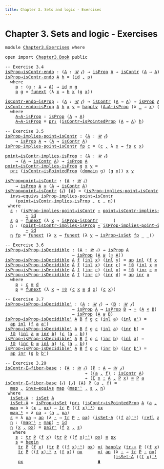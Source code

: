 ```yaml
---
title: Chapter 3. Sets and logic - Exercises
---
```


# Chapter 3. Sets and logic - Exercises

<pre class="Agda"><a id="104" class="Keyword">module</a> <a id="111" href="Chapter3.Exercises.html" class="Module">Chapter3.Exercises</a> <a id="130" class="Keyword">where</a>

<a id="137" class="Keyword">open</a> <a id="142" class="Keyword">import</a> <a id="149" href="Chapter3.Book.html" class="Module">Chapter3.Book</a> <a id="163" class="Keyword">public</a>

<a id="171" class="Comment">-- Exercise 3.4</a>
<a id="isProp⇒isContr-endo"></a><a id="187" href="Chapter3.Exercises.html#187" class="Function">isProp⇒isContr-endo</a> <a id="207" class="Symbol">:</a> <a id="209" class="Symbol">(</a><a id="210" href="Chapter3.Exercises.html#210" class="Bound">A</a> <a id="212" class="Symbol">:</a> <a id="214" href="Chapter1.Book.html#343" class="Function">𝒰</a> <a id="216" href="Chapter1.Book.html#328" class="Generalizable">𝒾</a><a id="217" class="Symbol">)</a> <a id="219" class="Symbol">→</a> <a id="221" href="Chapter3.Book.html#3787" class="Function">isProp</a> <a id="228" href="Chapter3.Exercises.html#210" class="Bound">A</a> <a id="230" class="Symbol">→</a> <a id="232" href="Chapter3.Book.html#6869" class="Function">isContr</a> <a id="240" class="Symbol">(</a><a id="241" href="Chapter3.Exercises.html#210" class="Bound">A</a> <a id="243" class="Symbol">→</a> <a id="245" href="Chapter3.Exercises.html#210" class="Bound">A</a><a id="246" class="Symbol">)</a>
<a id="248" href="Chapter3.Exercises.html#187" class="Function">isProp⇒isContr-endo</a> <a id="268" href="Chapter3.Exercises.html#268" class="Bound">A</a> <a id="270" href="Chapter3.Exercises.html#270" class="Bound">h</a> <a id="272" class="Symbol">=</a> <a id="274" class="Symbol">(</a><a id="275" href="Chapter1.Book.html#939" class="Function">id</a> <a id="278" href="Chapter1.Book.html#1517" class="InductiveConstructor Operator">,</a> <a id="280" href="Chapter3.Exercises.html#295" class="Function">p</a><a id="281" class="Symbol">)</a>
  <a id="285" class="Keyword">where</a>
    <a id="295" href="Chapter3.Exercises.html#295" class="Function">p</a> <a id="297" class="Symbol">:</a> <a id="299" class="Symbol">(</a><a id="300" href="Chapter3.Exercises.html#300" class="Bound">g</a> <a id="302" class="Symbol">:</a> <a id="304" href="Chapter3.Exercises.html#268" class="Bound">A</a> <a id="306" class="Symbol">→</a> <a id="308" href="Chapter3.Exercises.html#268" class="Bound">A</a><a id="309" class="Symbol">)</a> <a id="311" class="Symbol">→</a> <a id="313" href="Chapter1.Book.html#939" class="Function">id</a> <a id="316" href="Chapter1.Book.html#3989" class="Function Operator">≡</a> <a id="318" href="Chapter3.Exercises.html#300" class="Bound">g</a>
    <a id="324" href="Chapter3.Exercises.html#295" class="Function">p</a> <a id="326" href="Chapter3.Exercises.html#326" class="Bound">g</a> <a id="328" class="Symbol">=</a> <a id="330" href="Chapter2.Book.html#13384" class="Function">funext</a> <a id="337" class="Symbol">(λ</a> <a id="340" href="Chapter3.Exercises.html#340" class="Bound">x</a> <a id="342" class="Symbol">→</a> <a id="344" href="Chapter3.Exercises.html#270" class="Bound">h</a> <a id="346" href="Chapter3.Exercises.html#340" class="Bound">x</a> <a id="348" class="Symbol">(</a><a id="349" href="Chapter3.Exercises.html#326" class="Bound">g</a> <a id="351" href="Chapter3.Exercises.html#340" class="Bound">x</a><a id="352" class="Symbol">))</a>

<a id="isContr-endo⇒isProp"></a><a id="356" href="Chapter3.Exercises.html#356" class="Function">isContr-endo⇒isProp</a> <a id="376" class="Symbol">:</a> <a id="378" class="Symbol">(</a><a id="379" href="Chapter3.Exercises.html#379" class="Bound">A</a> <a id="381" class="Symbol">:</a> <a id="383" href="Chapter1.Book.html#343" class="Function">𝒰</a> <a id="385" href="Chapter1.Book.html#328" class="Generalizable">𝒾</a><a id="386" class="Symbol">)</a> <a id="388" class="Symbol">→</a> <a id="390" href="Chapter3.Book.html#6869" class="Function">isContr</a> <a id="398" class="Symbol">(</a><a id="399" href="Chapter3.Exercises.html#379" class="Bound">A</a> <a id="401" class="Symbol">→</a> <a id="403" href="Chapter3.Exercises.html#379" class="Bound">A</a><a id="404" class="Symbol">)</a> <a id="406" class="Symbol">→</a> <a id="408" href="Chapter3.Book.html#3787" class="Function">isProp</a> <a id="415" href="Chapter3.Exercises.html#379" class="Bound">A</a>
<a id="417" href="Chapter3.Exercises.html#356" class="Function">isContr-endo⇒isProp</a> <a id="437" href="Chapter3.Exercises.html#437" class="Bound">A</a> <a id="439" href="Chapter3.Exercises.html#439" class="Bound">h</a> <a id="441" href="Chapter3.Exercises.html#441" class="Bound">x</a> <a id="443" href="Chapter3.Exercises.html#443" class="Bound">y</a> <a id="445" class="Symbol">=</a> <a id="447" href="Chapter2.Book.html#13019" class="Function">happly</a> <a id="454" class="Symbol">(</a><a id="455" href="Chapter3.Exercises.html#501" class="Function">A→A-isProp</a> <a id="466" class="Symbol">(λ</a> <a id="469" href="Chapter3.Exercises.html#469" class="Bound">_</a> <a id="471" class="Symbol">→</a> <a id="473" href="Chapter3.Exercises.html#441" class="Bound">x</a><a id="474" class="Symbol">)</a> <a id="476" class="Symbol">(λ</a> <a id="479" href="Chapter3.Exercises.html#479" class="Bound">_</a> <a id="481" class="Symbol">→</a> <a id="483" href="Chapter3.Exercises.html#443" class="Bound">y</a><a id="484" class="Symbol">))</a> <a id="487" href="Chapter3.Exercises.html#441" class="Bound">x</a>
  <a id="491" class="Keyword">where</a>
    <a id="501" href="Chapter3.Exercises.html#501" class="Function">A→A-isProp</a> <a id="512" class="Symbol">:</a> <a id="514" href="Chapter3.Book.html#3787" class="Function">isProp</a> <a id="521" class="Symbol">(</a><a id="522" href="Chapter3.Exercises.html#437" class="Bound">A</a> <a id="524" class="Symbol">→</a> <a id="526" href="Chapter3.Exercises.html#437" class="Bound">A</a><a id="527" class="Symbol">)</a>
    <a id="533" href="Chapter3.Exercises.html#501" class="Function">A→A-isProp</a> <a id="544" class="Symbol">=</a> <a id="546" href="Chapter1.Book.html#1950" class="Function">pr₂</a> <a id="550" class="Symbol">(</a><a id="551" href="Chapter3.Book.html#6946" class="Function">isContr⇒isPointedProp</a> <a id="573" class="Symbol">(</a><a id="574" href="Chapter3.Exercises.html#437" class="Bound">A</a> <a id="576" class="Symbol">→</a> <a id="578" href="Chapter3.Exercises.html#437" class="Bound">A</a><a id="579" class="Symbol">)</a> <a id="581" href="Chapter3.Exercises.html#439" class="Bound">h</a><a id="582" class="Symbol">)</a>

<a id="585" class="Comment">-- Exercise 3.5</a>
<a id="isProp-implies-point→isContr"></a><a id="601" href="Chapter3.Exercises.html#601" class="Function">isProp-implies-point→isContr</a> <a id="630" class="Symbol">:</a> <a id="632" class="Symbol">{</a><a id="633" href="Chapter3.Exercises.html#633" class="Bound">A</a> <a id="635" class="Symbol">:</a> <a id="637" href="Chapter1.Book.html#343" class="Function">𝒰</a> <a id="639" href="Chapter1.Book.html#328" class="Generalizable">𝒾</a><a id="640" class="Symbol">}</a>
    <a id="646" class="Symbol">→</a> <a id="648" href="Chapter3.Book.html#3787" class="Function">isProp</a> <a id="655" href="Chapter3.Exercises.html#633" class="Bound">A</a> <a id="657" class="Symbol">→</a> <a id="659" class="Symbol">(</a><a id="660" href="Chapter3.Exercises.html#633" class="Bound">A</a> <a id="662" class="Symbol">→</a> <a id="664" href="Chapter3.Book.html#6869" class="Function">isContr</a> <a id="672" href="Chapter3.Exercises.html#633" class="Bound">A</a><a id="673" class="Symbol">)</a>
<a id="675" href="Chapter3.Exercises.html#601" class="Function">isProp-implies-point→isContr</a> <a id="704" href="Chapter3.Exercises.html#704" class="Bound">fp</a> <a id="707" href="Chapter3.Exercises.html#707" class="Bound">c</a> <a id="709" class="Symbol">=</a> <a id="711" class="Symbol">(</a><a id="712" href="Chapter3.Exercises.html#707" class="Bound">c</a> <a id="714" href="Chapter1.Book.html#1517" class="InductiveConstructor Operator">,</a> <a id="716" class="Symbol">λ</a> <a id="718" href="Chapter3.Exercises.html#718" class="Bound">x</a> <a id="720" class="Symbol">→</a> <a id="722" href="Chapter3.Exercises.html#704" class="Bound">fp</a> <a id="725" href="Chapter3.Exercises.html#707" class="Bound">c</a> <a id="727" href="Chapter3.Exercises.html#718" class="Bound">x</a><a id="728" class="Symbol">)</a>

<a id="point→isContr-implies-isProp"></a><a id="731" href="Chapter3.Exercises.html#731" class="Function">point→isContr-implies-isProp</a> <a id="760" class="Symbol">:</a> <a id="762" class="Symbol">{</a><a id="763" href="Chapter3.Exercises.html#763" class="Bound">A</a> <a id="765" class="Symbol">:</a> <a id="767" href="Chapter1.Book.html#343" class="Function">𝒰</a> <a id="769" href="Chapter1.Book.html#328" class="Generalizable">𝒾</a><a id="770" class="Symbol">}</a>
    <a id="776" class="Symbol">→</a> <a id="778" class="Symbol">(</a><a id="779" href="Chapter3.Exercises.html#763" class="Bound">A</a> <a id="781" class="Symbol">→</a> <a id="783" href="Chapter3.Book.html#6869" class="Function">isContr</a> <a id="791" href="Chapter3.Exercises.html#763" class="Bound">A</a><a id="792" class="Symbol">)</a> <a id="794" class="Symbol">→</a> <a id="796" href="Chapter3.Book.html#3787" class="Function">isProp</a> <a id="803" href="Chapter3.Exercises.html#763" class="Bound">A</a>
<a id="805" href="Chapter3.Exercises.html#731" class="Function">point→isContr-implies-isProp</a> <a id="834" href="Chapter3.Exercises.html#834" class="Bound">g</a> <a id="836" href="Chapter3.Exercises.html#836" class="Bound">x</a> <a id="838" href="Chapter3.Exercises.html#838" class="Bound">y</a> <a id="840" class="Symbol">=</a>
  <a id="844" href="Chapter1.Book.html#1950" class="Function">pr₂</a> <a id="848" class="Symbol">(</a><a id="849" href="Chapter3.Book.html#6946" class="Function">isContr⇒isPointedProp</a> <a id="871" class="Symbol">(</a><a id="872" href="Chapter1.Book.html#1114" class="Function">domain</a> <a id="879" href="Chapter3.Exercises.html#834" class="Bound">g</a><a id="880" class="Symbol">)</a> <a id="882" class="Symbol">(</a><a id="883" href="Chapter3.Exercises.html#834" class="Bound">g</a> <a id="885" href="Chapter3.Exercises.html#836" class="Bound">x</a><a id="886" class="Symbol">))</a> <a id="889" href="Chapter3.Exercises.html#836" class="Bound">x</a> <a id="891" href="Chapter3.Exercises.html#838" class="Bound">y</a>

<a id="isProp≃point→isContr"></a><a id="894" href="Chapter3.Exercises.html#894" class="Function">isProp≃point→isContr</a> <a id="915" class="Symbol">:</a> <a id="917" class="Symbol">{</a><a id="918" href="Chapter3.Exercises.html#918" class="Bound">A</a> <a id="920" class="Symbol">:</a> <a id="922" href="Chapter1.Book.html#343" class="Function">𝒰</a> <a id="924" href="Chapter1.Book.html#328" class="Generalizable">𝒾</a><a id="925" class="Symbol">}</a>
    <a id="931" class="Symbol">→</a> <a id="933" href="Chapter3.Book.html#3787" class="Function">isProp</a> <a id="940" href="Chapter3.Exercises.html#918" class="Bound">A</a> <a id="942" href="Chapter2.Book.html#7914" class="Function Operator">≃</a> <a id="944" class="Symbol">(</a><a id="945" href="Chapter3.Exercises.html#918" class="Bound">A</a> <a id="947" class="Symbol">→</a> <a id="949" href="Chapter3.Book.html#6869" class="Function">isContr</a> <a id="957" href="Chapter3.Exercises.html#918" class="Bound">A</a><a id="958" class="Symbol">)</a>
<a id="960" href="Chapter3.Exercises.html#894" class="Function">isProp≃point→isContr</a> <a id="981" class="Symbol">{</a><a id="982" href="Chapter3.Exercises.html#982" class="Bound">𝒾</a><a id="983" class="Symbol">}</a> <a id="985" class="Symbol">{</a><a id="986" href="Chapter3.Exercises.html#986" class="Bound">A</a><a id="987" class="Symbol">}</a> <a id="989" class="Symbol">=</a> <a id="991" class="Symbol">(</a><a id="992" href="Chapter3.Exercises.html#601" class="Function">isProp-implies-point→isContr</a> <a id="1021" href="Chapter1.Book.html#1517" class="InductiveConstructor Operator">,</a>
  <a id="1025" href="Chapter2.Book.html#7426" class="Function">invs⇒equivs</a> <a id="1037" href="Chapter3.Exercises.html#601" class="Function">isProp-implies-point→isContr</a>
    <a id="1070" class="Symbol">(</a><a id="1071" href="Chapter3.Exercises.html#731" class="Function">point→isContr-implies-isProp</a> <a id="1100" href="Chapter1.Book.html#1517" class="InductiveConstructor Operator">,</a> <a id="1102" href="Chapter3.Exercises.html#1119" class="Function">ε</a> <a id="1104" href="Chapter1.Book.html#1517" class="InductiveConstructor Operator">,</a> <a id="1106" href="Chapter3.Exercises.html#1244" class="Function">η</a><a id="1107" class="Symbol">))</a>
 <a id="1111" class="Keyword">where</a>
  <a id="1119" href="Chapter3.Exercises.html#1119" class="Function">ε</a> <a id="1121" class="Symbol">:</a> <a id="1123" class="Symbol">(</a><a id="1124" href="Chapter3.Exercises.html#601" class="Function">isProp-implies-point→isContr</a> <a id="1153" href="Chapter1.Exercises.html#181" class="Function Operator">∘</a> <a id="1155" href="Chapter3.Exercises.html#731" class="Function">point→isContr-implies-isProp</a><a id="1183" class="Symbol">)</a>
        <a id="1193" href="Chapter2.Book.html#5508" class="Function Operator">∼</a> <a id="1195" href="Chapter1.Book.html#939" class="Function">id</a>
  <a id="1200" href="Chapter3.Exercises.html#1119" class="Function">ε</a> <a id="1202" href="Chapter3.Exercises.html#1202" class="Bound">g</a> <a id="1204" class="Symbol">=</a> <a id="1206" href="Chapter2.Book.html#13384" class="Function">funext</a> <a id="1213" class="Symbol">(λ</a> <a id="1216" href="Chapter3.Exercises.html#1216" class="Bound">x</a> <a id="1218" class="Symbol">→</a> <a id="1220" href="Chapter3.Book.html#7762" class="Function">isProp-isContr</a> <a id="1235" class="Symbol">_</a> <a id="1237" class="Symbol">_</a> <a id="1239" class="Symbol">_)</a>
  <a id="1244" href="Chapter3.Exercises.html#1244" class="Function">η</a> <a id="1246" class="Symbol">:</a> <a id="1248" class="Symbol">(</a><a id="1249" href="Chapter3.Exercises.html#731" class="Function">point→isContr-implies-isProp</a> <a id="1278" href="Chapter1.Exercises.html#181" class="Function Operator">∘</a> <a id="1280" href="Chapter3.Exercises.html#601" class="Function">isProp-implies-point→isContr</a><a id="1308" class="Symbol">)</a>
        <a id="1318" href="Chapter2.Book.html#5508" class="Function Operator">∼</a> <a id="1320" href="Chapter1.Book.html#939" class="Function">id</a>
  <a id="1325" href="Chapter3.Exercises.html#1244" class="Function">η</a> <a id="1327" href="Chapter3.Exercises.html#1327" class="Bound">fp</a> <a id="1330" class="Symbol">=</a> <a id="1332" href="Chapter2.Book.html#13384" class="Function">funext</a> <a id="1339" class="Symbol">(λ</a> <a id="1342" href="Chapter3.Exercises.html#1342" class="Bound">x</a> <a id="1344" class="Symbol">→</a> <a id="1346" href="Chapter2.Book.html#13384" class="Function">funext</a> <a id="1353" class="Symbol">(λ</a> <a id="1356" href="Chapter3.Exercises.html#1356" class="Bound">y</a> <a id="1358" class="Symbol">→</a> <a id="1360" href="Chapter3.Book.html#4359" class="Function">isProp⇒isSet</a> <a id="1373" href="Chapter3.Exercises.html#1327" class="Bound">fp</a> <a id="1376" class="Symbol">_</a> <a id="1378" class="Symbol">_))</a>

<a id="1383" class="Comment">-- Exercise 3.6</a>
<a id="isProp⇒isProp-isDecidible"></a><a id="1399" href="Chapter3.Exercises.html#1399" class="Function">isProp⇒isProp-isDecidible</a> <a id="1425" class="Symbol">:</a> <a id="1427" class="Symbol">(</a><a id="1428" href="Chapter3.Exercises.html#1428" class="Bound">A</a> <a id="1430" class="Symbol">:</a> <a id="1432" href="Chapter1.Book.html#343" class="Function">𝒰</a> <a id="1434" href="Chapter1.Book.html#328" class="Generalizable">𝒾</a><a id="1435" class="Symbol">)</a> <a id="1437" class="Symbol">→</a> <a id="1439" href="Chapter3.Book.html#3787" class="Function">isProp</a> <a id="1446" href="Chapter3.Exercises.html#1428" class="Bound">A</a>
                          <a id="1474" class="Symbol">→</a> <a id="1476" href="Chapter3.Book.html#3787" class="Function">isProp</a> <a id="1483" class="Symbol">(</a><a id="1484" href="Chapter3.Exercises.html#1428" class="Bound">A</a> <a id="1486" href="Chapter1.Book.html#2237" class="Datatype Operator">⊎</a> <a id="1488" class="Symbol">(</a><a id="1489" href="Chapter1.Book.html#3451" class="Function">¬</a> <a id="1491" href="Chapter3.Exercises.html#1428" class="Bound">A</a><a id="1492" class="Symbol">))</a>
<a id="1495" href="Chapter3.Exercises.html#1399" class="Function">isProp⇒isProp-isDecidible</a> <a id="1521" href="Chapter3.Exercises.html#1521" class="Bound">A</a> <a id="1523" href="Chapter3.Exercises.html#1523" class="Bound">f</a> <a id="1525" class="Symbol">(</a><a id="1526" href="Chapter1.Book.html#2280" class="InductiveConstructor">inl</a> <a id="1530" href="Chapter3.Exercises.html#1530" class="Bound">x</a><a id="1531" class="Symbol">)</a> <a id="1533" class="Symbol">(</a><a id="1534" href="Chapter1.Book.html#2280" class="InductiveConstructor">inl</a> <a id="1538" href="Chapter3.Exercises.html#1538" class="Bound">y</a><a id="1539" class="Symbol">)</a> <a id="1541" class="Symbol">=</a> <a id="1543" href="Chapter2.Book.html#2451" class="Function">ap</a> <a id="1546" href="Chapter1.Book.html#2280" class="InductiveConstructor">inl</a> <a id="1550" class="Symbol">(</a><a id="1551" href="Chapter3.Exercises.html#1523" class="Bound">f</a> <a id="1553" href="Chapter3.Exercises.html#1530" class="Bound">x</a> <a id="1555" href="Chapter3.Exercises.html#1538" class="Bound">y</a><a id="1556" class="Symbol">)</a>
<a id="1558" href="Chapter3.Exercises.html#1399" class="Function">isProp⇒isProp-isDecidible</a> <a id="1584" href="Chapter3.Exercises.html#1584" class="Bound">A</a> <a id="1586" href="Chapter3.Exercises.html#1586" class="Bound">f</a> <a id="1588" class="Symbol">(</a><a id="1589" href="Chapter1.Book.html#2280" class="InductiveConstructor">inl</a> <a id="1593" href="Chapter3.Exercises.html#1593" class="Bound">x</a><a id="1594" class="Symbol">)</a> <a id="1596" class="Symbol">(</a><a id="1597" href="Chapter1.Book.html#2297" class="InductiveConstructor">inr</a> <a id="1601" href="Chapter3.Exercises.html#1601" class="Bound">c</a><a id="1602" class="Symbol">)</a> <a id="1604" class="Symbol">=</a> <a id="1606" href="Chapter1.Book.html#2754" class="Function">!𝟘</a> <a id="1609" class="Symbol">(</a><a id="1610" href="Chapter1.Book.html#2280" class="InductiveConstructor">inl</a> <a id="1614" href="Chapter3.Exercises.html#1593" class="Bound">x</a> <a id="1616" href="Chapter1.Book.html#3989" class="Function Operator">≡</a> <a id="1618" href="Chapter1.Book.html#2297" class="InductiveConstructor">inr</a> <a id="1622" href="Chapter3.Exercises.html#1601" class="Bound">c</a><a id="1623" class="Symbol">)</a> <a id="1625" class="Symbol">(</a><a id="1626" href="Chapter3.Exercises.html#1601" class="Bound">c</a> <a id="1628" href="Chapter3.Exercises.html#1593" class="Bound">x</a><a id="1629" class="Symbol">)</a>
<a id="1631" href="Chapter3.Exercises.html#1399" class="Function">isProp⇒isProp-isDecidible</a> <a id="1657" href="Chapter3.Exercises.html#1657" class="Bound">A</a> <a id="1659" href="Chapter3.Exercises.html#1659" class="Bound">f</a> <a id="1661" class="Symbol">(</a><a id="1662" href="Chapter1.Book.html#2297" class="InductiveConstructor">inr</a> <a id="1666" href="Chapter3.Exercises.html#1666" class="Bound">c</a><a id="1667" class="Symbol">)</a> <a id="1669" class="Symbol">(</a><a id="1670" href="Chapter1.Book.html#2280" class="InductiveConstructor">inl</a> <a id="1674" href="Chapter3.Exercises.html#1674" class="Bound">x</a><a id="1675" class="Symbol">)</a> <a id="1677" class="Symbol">=</a> <a id="1679" href="Chapter1.Book.html#2754" class="Function">!𝟘</a> <a id="1682" class="Symbol">(</a><a id="1683" href="Chapter1.Book.html#2297" class="InductiveConstructor">inr</a> <a id="1687" href="Chapter3.Exercises.html#1666" class="Bound">c</a> <a id="1689" href="Chapter1.Book.html#3989" class="Function Operator">≡</a> <a id="1691" href="Chapter1.Book.html#2280" class="InductiveConstructor">inl</a> <a id="1695" href="Chapter3.Exercises.html#1674" class="Bound">x</a><a id="1696" class="Symbol">)</a> <a id="1698" class="Symbol">(</a><a id="1699" href="Chapter3.Exercises.html#1666" class="Bound">c</a> <a id="1701" href="Chapter3.Exercises.html#1674" class="Bound">x</a><a id="1702" class="Symbol">)</a>
<a id="1704" href="Chapter3.Exercises.html#1399" class="Function">isProp⇒isProp-isDecidible</a> <a id="1730" href="Chapter3.Exercises.html#1730" class="Bound">A</a> <a id="1732" href="Chapter3.Exercises.html#1732" class="Bound">f</a> <a id="1734" class="Symbol">(</a><a id="1735" href="Chapter1.Book.html#2297" class="InductiveConstructor">inr</a> <a id="1739" href="Chapter3.Exercises.html#1739" class="Bound">c</a><a id="1740" class="Symbol">)</a> <a id="1742" class="Symbol">(</a><a id="1743" href="Chapter1.Book.html#2297" class="InductiveConstructor">inr</a> <a id="1747" href="Chapter3.Exercises.html#1747" class="Bound">d</a><a id="1748" class="Symbol">)</a> <a id="1750" class="Symbol">=</a> <a id="1752" href="Chapter2.Book.html#2451" class="Function">ap</a> <a id="1755" href="Chapter1.Book.html#2297" class="InductiveConstructor">inr</a> <a id="1759" href="Chapter3.Exercises.html#1773" class="Function">p</a>
  <a id="1763" class="Keyword">where</a>
    <a id="1773" href="Chapter3.Exercises.html#1773" class="Function">p</a> <a id="1775" class="Symbol">:</a> <a id="1777" href="Chapter3.Exercises.html#1739" class="Bound">c</a> <a id="1779" href="Chapter1.Book.html#3989" class="Function Operator">≡</a> <a id="1781" href="Chapter3.Exercises.html#1747" class="Bound">d</a>
    <a id="1787" href="Chapter3.Exercises.html#1773" class="Function">p</a> <a id="1789" class="Symbol">=</a> <a id="1791" href="Chapter2.Book.html#13384" class="Function">funext</a> <a id="1798" class="Symbol">(λ</a> <a id="1801" href="Chapter3.Exercises.html#1801" class="Bound">x</a> <a id="1803" class="Symbol">→</a> <a id="1805" href="Chapter1.Book.html#2754" class="Function">!𝟘</a> <a id="1808" class="Symbol">(</a><a id="1809" href="Chapter3.Exercises.html#1739" class="Bound">c</a> <a id="1811" href="Chapter3.Exercises.html#1801" class="Bound">x</a> <a id="1813" href="Chapter1.Book.html#3989" class="Function Operator">≡</a> <a id="1815" href="Chapter3.Exercises.html#1747" class="Bound">d</a> <a id="1817" href="Chapter3.Exercises.html#1801" class="Bound">x</a><a id="1818" class="Symbol">)</a> <a id="1820" class="Symbol">(</a><a id="1821" href="Chapter3.Exercises.html#1739" class="Bound">c</a> <a id="1823" href="Chapter3.Exercises.html#1801" class="Bound">x</a><a id="1824" class="Symbol">))</a>

<a id="1828" class="Comment">-- Exercise 3.7</a>
<a id="isProp⇒isProp-isDecidible&#39;"></a><a id="1844" href="Chapter3.Exercises.html#1844" class="Function">isProp⇒isProp-isDecidible&#39;</a> <a id="1871" class="Symbol">:</a> <a id="1873" class="Symbol">(</a><a id="1874" href="Chapter3.Exercises.html#1874" class="Bound">A</a> <a id="1876" class="Symbol">:</a> <a id="1878" href="Chapter1.Book.html#343" class="Function">𝒰</a> <a id="1880" href="Chapter1.Book.html#328" class="Generalizable">𝒾</a><a id="1881" class="Symbol">)</a> <a id="1883" class="Symbol">→</a> <a id="1885" class="Symbol">(</a><a id="1886" href="Chapter3.Exercises.html#1886" class="Bound">B</a> <a id="1888" class="Symbol">:</a> <a id="1890" href="Chapter1.Book.html#343" class="Function">𝒰</a> <a id="1892" href="Chapter1.Book.html#330" class="Generalizable">𝒿</a><a id="1893" class="Symbol">)</a>
                          <a id="1921" class="Symbol">→</a> <a id="1923" href="Chapter3.Book.html#3787" class="Function">isProp</a> <a id="1930" href="Chapter3.Exercises.html#1874" class="Bound">A</a> <a id="1932" class="Symbol">→</a> <a id="1934" href="Chapter3.Book.html#3787" class="Function">isProp</a> <a id="1941" href="Chapter3.Exercises.html#1886" class="Bound">B</a> <a id="1943" class="Symbol">→</a> <a id="1945" href="Chapter1.Book.html#3451" class="Function">¬</a> <a id="1947" class="Symbol">(</a><a id="1948" href="Chapter3.Exercises.html#1874" class="Bound">A</a> <a id="1950" href="Chapter1.Book.html#1671" class="Function Operator">×</a> <a id="1952" href="Chapter3.Exercises.html#1886" class="Bound">B</a><a id="1953" class="Symbol">)</a>
                          <a id="1981" class="Symbol">→</a> <a id="1983" href="Chapter3.Book.html#3787" class="Function">isProp</a> <a id="1990" class="Symbol">(</a><a id="1991" href="Chapter3.Exercises.html#1874" class="Bound">A</a> <a id="1993" href="Chapter1.Book.html#2237" class="Datatype Operator">⊎</a> <a id="1995" href="Chapter3.Exercises.html#1886" class="Bound">B</a><a id="1996" class="Symbol">)</a>
<a id="1998" href="Chapter3.Exercises.html#1844" class="Function">isProp⇒isProp-isDecidible&#39;</a> <a id="2025" href="Chapter3.Exercises.html#2025" class="Bound">A</a> <a id="2027" href="Chapter3.Exercises.html#2027" class="Bound">B</a> <a id="2029" href="Chapter3.Exercises.html#2029" class="Bound">f</a> <a id="2031" href="Chapter3.Exercises.html#2031" class="Bound">g</a> <a id="2033" href="Chapter3.Exercises.html#2033" class="Bound">c</a> <a id="2035" class="Symbol">(</a><a id="2036" href="Chapter1.Book.html#2280" class="InductiveConstructor">inl</a> <a id="2040" href="Chapter3.Exercises.html#2040" class="Bound">a</a><a id="2041" class="Symbol">)</a> <a id="2043" class="Symbol">(</a><a id="2044" href="Chapter1.Book.html#2280" class="InductiveConstructor">inl</a> <a id="2048" href="Chapter3.Exercises.html#2048" class="Bound">a&#39;</a><a id="2050" class="Symbol">)</a> <a id="2052" class="Symbol">=</a>
  <a id="2056" href="Chapter2.Book.html#2451" class="Function">ap</a> <a id="2059" href="Chapter1.Book.html#2280" class="InductiveConstructor">inl</a> <a id="2063" class="Symbol">(</a><a id="2064" href="Chapter3.Exercises.html#2029" class="Bound">f</a> <a id="2066" href="Chapter3.Exercises.html#2040" class="Bound">a</a> <a id="2068" href="Chapter3.Exercises.html#2048" class="Bound">a&#39;</a><a id="2070" class="Symbol">)</a>
<a id="2072" href="Chapter3.Exercises.html#1844" class="Function">isProp⇒isProp-isDecidible&#39;</a> <a id="2099" href="Chapter3.Exercises.html#2099" class="Bound">A</a> <a id="2101" href="Chapter3.Exercises.html#2101" class="Bound">B</a> <a id="2103" href="Chapter3.Exercises.html#2103" class="Bound">f</a> <a id="2105" href="Chapter3.Exercises.html#2105" class="Bound">g</a> <a id="2107" href="Chapter3.Exercises.html#2107" class="Bound">c</a> <a id="2109" class="Symbol">(</a><a id="2110" href="Chapter1.Book.html#2280" class="InductiveConstructor">inl</a> <a id="2114" href="Chapter3.Exercises.html#2114" class="Bound">a</a><a id="2115" class="Symbol">)</a> <a id="2117" class="Symbol">(</a><a id="2118" href="Chapter1.Book.html#2297" class="InductiveConstructor">inr</a> <a id="2122" href="Chapter3.Exercises.html#2122" class="Bound">b</a><a id="2123" class="Symbol">)</a> <a id="2125" class="Symbol">=</a>
  <a id="2129" href="Chapter1.Book.html#2754" class="Function">!𝟘</a> <a id="2132" class="Symbol">(</a><a id="2133" href="Chapter1.Book.html#2280" class="InductiveConstructor">inl</a> <a id="2137" href="Chapter3.Exercises.html#2114" class="Bound">a</a> <a id="2139" href="Chapter1.Book.html#3989" class="Function Operator">≡</a> <a id="2141" href="Chapter1.Book.html#2297" class="InductiveConstructor">inr</a> <a id="2145" href="Chapter3.Exercises.html#2122" class="Bound">b</a><a id="2146" class="Symbol">)</a> <a id="2148" class="Symbol">(</a><a id="2149" href="Chapter3.Exercises.html#2107" class="Bound">c</a> <a id="2151" class="Symbol">(</a><a id="2152" href="Chapter3.Exercises.html#2114" class="Bound">a</a> <a id="2154" href="Chapter1.Book.html#1517" class="InductiveConstructor Operator">,</a> <a id="2156" href="Chapter3.Exercises.html#2122" class="Bound">b</a><a id="2157" class="Symbol">))</a>
<a id="2160" href="Chapter3.Exercises.html#1844" class="Function">isProp⇒isProp-isDecidible&#39;</a> <a id="2187" href="Chapter3.Exercises.html#2187" class="Bound">A</a> <a id="2189" href="Chapter3.Exercises.html#2189" class="Bound">B</a> <a id="2191" href="Chapter3.Exercises.html#2191" class="Bound">f</a> <a id="2193" href="Chapter3.Exercises.html#2193" class="Bound">g</a> <a id="2195" href="Chapter3.Exercises.html#2195" class="Bound">c</a> <a id="2197" class="Symbol">(</a><a id="2198" href="Chapter1.Book.html#2297" class="InductiveConstructor">inr</a> <a id="2202" href="Chapter3.Exercises.html#2202" class="Bound">b</a><a id="2203" class="Symbol">)</a> <a id="2205" class="Symbol">(</a><a id="2206" href="Chapter1.Book.html#2280" class="InductiveConstructor">inl</a> <a id="2210" href="Chapter3.Exercises.html#2210" class="Bound">a</a><a id="2211" class="Symbol">)</a> <a id="2213" class="Symbol">=</a>
  <a id="2217" href="Chapter1.Book.html#2754" class="Function">!𝟘</a> <a id="2220" class="Symbol">(</a><a id="2221" href="Chapter1.Book.html#2297" class="InductiveConstructor">inr</a> <a id="2225" href="Chapter3.Exercises.html#2202" class="Bound">b</a> <a id="2227" href="Chapter1.Book.html#3989" class="Function Operator">≡</a> <a id="2229" href="Chapter1.Book.html#2280" class="InductiveConstructor">inl</a> <a id="2233" href="Chapter3.Exercises.html#2210" class="Bound">a</a><a id="2234" class="Symbol">)</a> <a id="2236" class="Symbol">(</a><a id="2237" href="Chapter3.Exercises.html#2195" class="Bound">c</a> <a id="2239" class="Symbol">(</a><a id="2240" href="Chapter3.Exercises.html#2210" class="Bound">a</a> <a id="2242" href="Chapter1.Book.html#1517" class="InductiveConstructor Operator">,</a> <a id="2244" href="Chapter3.Exercises.html#2202" class="Bound">b</a><a id="2245" class="Symbol">))</a>
<a id="2248" href="Chapter3.Exercises.html#1844" class="Function">isProp⇒isProp-isDecidible&#39;</a> <a id="2275" href="Chapter3.Exercises.html#2275" class="Bound">A</a> <a id="2277" href="Chapter3.Exercises.html#2277" class="Bound">B</a> <a id="2279" href="Chapter3.Exercises.html#2279" class="Bound">f</a> <a id="2281" href="Chapter3.Exercises.html#2281" class="Bound">g</a> <a id="2283" href="Chapter3.Exercises.html#2283" class="Bound">c</a> <a id="2285" class="Symbol">(</a><a id="2286" href="Chapter1.Book.html#2297" class="InductiveConstructor">inr</a> <a id="2290" href="Chapter3.Exercises.html#2290" class="Bound">b</a><a id="2291" class="Symbol">)</a> <a id="2293" class="Symbol">(</a><a id="2294" href="Chapter1.Book.html#2297" class="InductiveConstructor">inr</a> <a id="2298" href="Chapter3.Exercises.html#2298" class="Bound">b&#39;</a><a id="2300" class="Symbol">)</a> <a id="2302" class="Symbol">=</a>
  <a id="2306" href="Chapter2.Book.html#2451" class="Function">ap</a> <a id="2309" href="Chapter1.Book.html#2297" class="InductiveConstructor">inr</a> <a id="2313" class="Symbol">(</a><a id="2314" href="Chapter3.Exercises.html#2281" class="Bound">g</a> <a id="2316" href="Chapter3.Exercises.html#2290" class="Bound">b</a> <a id="2318" href="Chapter3.Exercises.html#2298" class="Bound">b&#39;</a><a id="2320" class="Symbol">)</a>

<a id="2323" class="Comment">-- Exercise 3.20</a>
<a id="isContr-Σ⇒fiber-base"></a><a id="2340" href="Chapter3.Exercises.html#2340" class="Function">isContr-Σ⇒fiber-base</a> <a id="2361" class="Symbol">:</a> <a id="2363" class="Symbol">{</a><a id="2364" href="Chapter3.Exercises.html#2364" class="Bound">A</a> <a id="2366" class="Symbol">:</a> <a id="2368" href="Chapter1.Book.html#343" class="Function">𝒰</a> <a id="2370" href="Chapter1.Book.html#328" class="Generalizable">𝒾</a><a id="2371" class="Symbol">}</a> <a id="2373" class="Symbol">(</a><a id="2374" href="Chapter3.Exercises.html#2374" class="Bound">P</a> <a id="2376" class="Symbol">:</a> <a id="2378" href="Chapter3.Exercises.html#2364" class="Bound">A</a> <a id="2380" class="Symbol">→</a> <a id="2382" href="Chapter1.Book.html#343" class="Function">𝒰</a> <a id="2384" href="Chapter1.Book.html#330" class="Generalizable">𝒿</a><a id="2385" class="Symbol">)</a>
                               <a id="2418" class="Symbol">→</a> <a id="2420" class="Symbol">(</a><a id="2421" href="Chapter3.Exercises.html#2421" class="Bound">(</a><a id="2422" href="Chapter3.Exercises.html#2422" class="Bound">a</a> <a id="2424" href="Chapter1.Book.html#1517" class="InductiveConstructor Operator">,</a> <a id="2426" href="Chapter3.Exercises.html#2426" class="Bound">f</a><a id="2427" href="Chapter3.Exercises.html#2421" class="Bound">)</a> <a id="2429" class="Symbol">:</a> <a id="2431" href="Chapter3.Book.html#6869" class="Function">isContr</a> <a id="2439" href="Chapter3.Exercises.html#2364" class="Bound">A</a><a id="2440" class="Symbol">)</a>
                               <a id="2473" class="Symbol">→</a> <a id="2475" class="Symbol">(</a><a id="2476" href="Chapter1.Book.html#1566" class="Function">Σ</a> <a id="2478" href="Chapter3.Exercises.html#2478" class="Bound">x</a> <a id="2480" href="Chapter1.Book.html#1566" class="Function">꞉</a> <a id="2482" href="Chapter3.Exercises.html#2364" class="Bound">A</a> <a id="2484" href="Chapter1.Book.html#1566" class="Function">,</a> <a id="2486" href="Chapter3.Exercises.html#2374" class="Bound">P</a> <a id="2488" href="Chapter3.Exercises.html#2478" class="Bound">x</a><a id="2489" class="Symbol">)</a> <a id="2491" href="Chapter2.Book.html#7914" class="Function Operator">≃</a> <a id="2493" href="Chapter3.Exercises.html#2374" class="Bound">P</a> <a id="2495" href="Chapter3.Exercises.html#2422" class="Bound">a</a>
<a id="2497" href="Chapter3.Exercises.html#2340" class="Function">isContr-Σ⇒fiber-base</a> <a id="2518" class="Symbol">{</a><a id="2519" href="Chapter3.Exercises.html#2519" class="Bound">𝒾</a><a id="2520" class="Symbol">}</a> <a id="2522" class="Symbol">{</a><a id="2523" href="Chapter3.Exercises.html#2523" class="Bound">𝒿</a><a id="2524" class="Symbol">}</a> <a id="2526" class="Symbol">{</a><a id="2527" href="Chapter3.Exercises.html#2527" class="Bound">A</a><a id="2528" class="Symbol">}</a> <a id="2530" href="Chapter3.Exercises.html#2530" class="Bound">P</a> <a id="2532" class="Symbol">(</a><a id="2533" href="Chapter3.Exercises.html#2533" class="Bound">a</a> <a id="2535" href="Chapter1.Book.html#1517" class="InductiveConstructor Operator">,</a> <a id="2537" href="Chapter3.Exercises.html#2537" class="Bound">f</a><a id="2538" class="Symbol">)</a> <a id="2540" class="Symbol">=</a>
  <a id="2544" href="Chapter3.Exercises.html#2676" class="Function">map</a> <a id="2548" href="Chapter1.Book.html#1517" class="InductiveConstructor Operator">,</a> <a id="2550" href="Chapter2.Book.html#7426" class="Function">invs⇒equivs</a> <a id="2562" href="Chapter3.Exercises.html#2676" class="Function">map</a> <a id="2566" class="Symbol">(</a><a id="2567" href="Chapter3.Exercises.html#2715" class="Function">map⁻¹</a> <a id="2573" href="Chapter1.Book.html#1517" class="InductiveConstructor Operator">,</a> <a id="2575" href="Chapter3.Exercises.html#2741" class="Function">ε</a> <a id="2577" href="Chapter1.Book.html#1517" class="InductiveConstructor Operator">,</a> <a id="2579" href="Chapter3.Exercises.html#2804" class="Function">η</a><a id="2580" class="Symbol">)</a>
 <a id="2583" class="Keyword">where</a>
  <a id="2591" href="Chapter3.Exercises.html#2591" class="Function">isSet-A</a> <a id="2599" class="Symbol">:</a> <a id="2601" href="Chapter3.Book.html#204" class="Function">isSet</a> <a id="2607" href="Chapter3.Exercises.html#2527" class="Bound">A</a>
  <a id="2611" href="Chapter3.Exercises.html#2591" class="Function">isSet-A</a> <a id="2619" class="Symbol">=</a> <a id="2621" href="Chapter3.Book.html#4359" class="Function">isProp⇒isSet</a> <a id="2634" class="Symbol">(</a><a id="2635" href="Chapter1.Book.html#1950" class="Function">pr₂</a> <a id="2639" class="Symbol">(</a><a id="2640" href="Chapter3.Book.html#6946" class="Function">isContr⇒isPointedProp</a> <a id="2662" href="Chapter3.Exercises.html#2527" class="Bound">A</a> <a id="2664" class="Symbol">(</a><a id="2665" href="Chapter3.Exercises.html#2533" class="Bound">a</a> <a id="2667" href="Chapter1.Book.html#1517" class="InductiveConstructor Operator">,</a> <a id="2669" href="Chapter3.Exercises.html#2537" class="Bound">f</a><a id="2670" class="Symbol">)))</a>
  <a id="2676" href="Chapter3.Exercises.html#2676" class="Function">map</a> <a id="2680" class="Symbol">=</a> <a id="2682" class="Symbol">λ</a> <a id="2684" class="Symbol">(</a><a id="2685" href="Chapter3.Exercises.html#2685" class="Bound">x</a> <a id="2687" href="Chapter1.Book.html#1517" class="InductiveConstructor Operator">,</a> <a id="2689" href="Chapter3.Exercises.html#2689" class="Bound">px</a><a id="2691" class="Symbol">)</a> <a id="2693" class="Symbol">→</a> <a id="2695" href="Chapter2.Book.html#4338" class="Function">tr</a> <a id="2698" href="Chapter3.Exercises.html#2530" class="Bound">P</a> <a id="2700" class="Symbol">((</a><a id="2702" href="Chapter3.Exercises.html#2537" class="Bound">f</a> <a id="2704" href="Chapter3.Exercises.html#2685" class="Bound">x</a><a id="2705" class="Symbol">)</a><a id="2706" href="Chapter2.Book.html#264" class="Function Operator">⁻¹</a><a id="2708" class="Symbol">)</a> <a id="2710" href="Chapter3.Exercises.html#2689" class="Bound">px</a>
  <a id="2715" href="Chapter3.Exercises.html#2715" class="Function">map⁻¹</a> <a id="2721" class="Symbol">=</a> <a id="2723" class="Symbol">λ</a> <a id="2725" href="Chapter3.Exercises.html#2725" class="Bound">pa</a> <a id="2728" class="Symbol">→</a> <a id="2730" class="Symbol">(</a><a id="2731" href="Chapter3.Exercises.html#2533" class="Bound">a</a> <a id="2733" href="Chapter1.Book.html#1517" class="InductiveConstructor Operator">,</a> <a id="2735" href="Chapter3.Exercises.html#2725" class="Bound">pa</a><a id="2737" class="Symbol">)</a>
  <a id="2741" href="Chapter3.Exercises.html#2741" class="Function">ε</a> <a id="2743" class="Symbol">=</a> <a id="2745" class="Symbol">λ</a> <a id="2747" href="Chapter3.Exercises.html#2747" class="Bound">pa</a> <a id="2750" class="Symbol">→</a> <a id="2752" href="Chapter2.Book.html#2451" class="Function">ap</a> <a id="2755" class="Symbol">(λ</a> <a id="2758" href="Chapter3.Exercises.html#2758" class="Bound">-</a> <a id="2760" class="Symbol">→</a> <a id="2762" href="Chapter2.Book.html#4338" class="Function">tr</a> <a id="2765" href="Chapter3.Exercises.html#2530" class="Bound">P</a> <a id="2767" href="Chapter3.Exercises.html#2758" class="Bound">-</a> <a id="2769" href="Chapter3.Exercises.html#2747" class="Bound">pa</a><a id="2771" class="Symbol">)</a> <a id="2773" class="Symbol">(</a><a id="2774" href="Chapter3.Exercises.html#2591" class="Function">isSet-A</a> <a id="2782" class="Symbol">((</a><a id="2784" href="Chapter3.Exercises.html#2537" class="Bound">f</a> <a id="2786" href="Chapter3.Exercises.html#2533" class="Bound">a</a><a id="2787" class="Symbol">)</a><a id="2788" href="Chapter2.Book.html#264" class="Function Operator">⁻¹</a><a id="2790" class="Symbol">)</a> <a id="2792" class="Symbol">(</a><a id="2793" href="Chapter1.Book.html#3949" class="InductiveConstructor">refl</a> <a id="2798" href="Chapter3.Exercises.html#2533" class="Bound">a</a><a id="2799" class="Symbol">))</a>
  <a id="2804" href="Chapter3.Exercises.html#2804" class="Function">η</a> <a id="2806" class="Symbol">:</a> <a id="2808" class="Symbol">(</a><a id="2809" href="Chapter3.Exercises.html#2715" class="Function">map⁻¹</a> <a id="2815" href="Chapter1.Exercises.html#181" class="Function Operator">∘</a> <a id="2817" href="Chapter3.Exercises.html#2676" class="Function">map</a><a id="2820" class="Symbol">)</a> <a id="2822" href="Chapter2.Book.html#5508" class="Function Operator">∼</a> <a id="2824" href="Chapter1.Book.html#939" class="Function">id</a>
  <a id="2829" href="Chapter3.Exercises.html#2804" class="Function">η</a> <a id="2831" class="Symbol">(</a><a id="2832" href="Chapter3.Exercises.html#2832" class="Bound">x</a> <a id="2834" href="Chapter1.Book.html#1517" class="InductiveConstructor Operator">,</a> <a id="2836" href="Chapter3.Exercises.html#2836" class="Bound">px</a><a id="2838" class="Symbol">)</a> <a id="2840" class="Symbol">=</a> <a id="2842" href="Chapter2.Book.html#11511" class="Function">pair⁼</a> <a id="2848" class="Symbol">(</a><a id="2849" href="Chapter3.Exercises.html#2537" class="Bound">f</a> <a id="2851" href="Chapter3.Exercises.html#2832" class="Bound">x</a> <a id="2853" href="Chapter1.Book.html#1517" class="InductiveConstructor Operator">,</a> <a id="2855" href="Chapter3.Exercises.html#2871" class="Function">s</a><a id="2856" class="Symbol">)</a>
   <a id="2861" class="Keyword">where</a>
    <a id="2871" href="Chapter3.Exercises.html#2871" class="Function">s</a> <a id="2873" class="Symbol">:</a> <a id="2875" href="Chapter2.Book.html#4338" class="Function">tr</a> <a id="2878" href="Chapter3.Exercises.html#2530" class="Bound">P</a> <a id="2880" class="Symbol">(</a><a id="2881" href="Chapter3.Exercises.html#2537" class="Bound">f</a> <a id="2883" href="Chapter3.Exercises.html#2832" class="Bound">x</a><a id="2884" class="Symbol">)</a> <a id="2886" class="Symbol">(</a><a id="2887" href="Chapter2.Book.html#4338" class="Function">tr</a> <a id="2890" href="Chapter3.Exercises.html#2530" class="Bound">P</a> <a id="2892" class="Symbol">((</a><a id="2894" href="Chapter3.Exercises.html#2537" class="Bound">f</a> <a id="2896" href="Chapter3.Exercises.html#2832" class="Bound">x</a><a id="2897" class="Symbol">)</a><a id="2898" href="Chapter2.Book.html#264" class="Function Operator">⁻¹</a><a id="2900" class="Symbol">)</a> <a id="2902" href="Chapter3.Exercises.html#2836" class="Bound">px</a><a id="2904" class="Symbol">)</a> <a id="2906" href="Chapter1.Book.html#3989" class="Function Operator">≡</a> <a id="2908" href="Chapter3.Exercises.html#2836" class="Bound">px</a>
    <a id="2915" href="Chapter3.Exercises.html#2871" class="Function">s</a> <a id="2917" class="Symbol">=</a> <a id="2919" href="Chapter2.Book.html#692" class="Function Operator">begin</a>
     <a id="2930" href="Chapter2.Book.html#4338" class="Function">tr</a> <a id="2933" href="Chapter3.Exercises.html#2530" class="Bound">P</a> <a id="2935" class="Symbol">(</a><a id="2936" href="Chapter3.Exercises.html#2537" class="Bound">f</a> <a id="2938" href="Chapter3.Exercises.html#2832" class="Bound">x</a><a id="2939" class="Symbol">)</a> <a id="2941" class="Symbol">(</a><a id="2942" href="Chapter2.Book.html#4338" class="Function">tr</a> <a id="2945" href="Chapter3.Exercises.html#2530" class="Bound">P</a> <a id="2947" class="Symbol">((</a><a id="2949" href="Chapter3.Exercises.html#2537" class="Bound">f</a> <a id="2951" href="Chapter3.Exercises.html#2832" class="Bound">x</a><a id="2952" class="Symbol">)</a><a id="2953" href="Chapter2.Book.html#264" class="Function Operator">⁻¹</a><a id="2955" class="Symbol">)</a> <a id="2957" href="Chapter3.Exercises.html#2836" class="Bound">px</a><a id="2959" class="Symbol">)</a> <a id="2961" href="Chapter2.Book.html#834" class="Function">≡⟨</a> <a id="2964" href="Chapter2.Book.html#13019" class="Function">happly</a> <a id="2971" class="Symbol">(</a><a id="2972" href="Chapter2.Book.html#5143" class="Function">tr-∘</a> <a id="2977" href="Chapter3.Exercises.html#2530" class="Bound">P</a> <a id="2979" class="Symbol">((</a><a id="2981" href="Chapter3.Exercises.html#2537" class="Bound">f</a> <a id="2983" href="Chapter3.Exercises.html#2832" class="Bound">x</a><a id="2984" class="Symbol">)</a><a id="2985" href="Chapter2.Book.html#264" class="Function Operator">⁻¹</a><a id="2987" class="Symbol">)</a> <a id="2989" class="Symbol">(</a><a id="2990" href="Chapter3.Exercises.html#2537" class="Bound">f</a> <a id="2992" href="Chapter3.Exercises.html#2832" class="Bound">x</a><a id="2993" class="Symbol">))</a> <a id="2996" href="Chapter3.Exercises.html#2836" class="Bound">px</a> <a id="2999" href="Chapter2.Book.html#834" class="Function">⟩</a>
     <a id="3006" href="Chapter2.Book.html#4338" class="Function">tr</a> <a id="3009" href="Chapter3.Exercises.html#2530" class="Bound">P</a> <a id="3011" class="Symbol">((</a><a id="3013" href="Chapter3.Exercises.html#2537" class="Bound">f</a> <a id="3015" href="Chapter3.Exercises.html#2832" class="Bound">x</a><a id="3016" class="Symbol">)</a><a id="3017" href="Chapter2.Book.html#264" class="Function Operator">⁻¹</a> <a id="3020" href="Chapter2.Book.html#372" class="Function Operator">∙</a> <a id="3022" class="Symbol">(</a><a id="3023" href="Chapter3.Exercises.html#2537" class="Bound">f</a> <a id="3025" href="Chapter3.Exercises.html#2832" class="Bound">x</a><a id="3026" class="Symbol">))</a> <a id="3029" href="Chapter3.Exercises.html#2836" class="Bound">px</a>      <a id="3037" href="Chapter2.Book.html#834" class="Function">≡⟨</a> <a id="3040" href="Chapter2.Book.html#2451" class="Function">ap</a> <a id="3043" class="Symbol">(λ</a> <a id="3046" href="Chapter3.Exercises.html#3046" class="Bound">-</a> <a id="3048" class="Symbol">→</a> <a id="3050" href="Chapter2.Book.html#4338" class="Function">tr</a> <a id="3053" href="Chapter3.Exercises.html#2530" class="Bound">P</a> <a id="3055" href="Chapter3.Exercises.html#3046" class="Bound">-</a> <a id="3057" href="Chapter3.Exercises.html#2836" class="Bound">px</a><a id="3059" class="Symbol">)</a>
                                          <a id="3103" class="Symbol">(</a><a id="3104" href="Chapter3.Exercises.html#2591" class="Function">isSet-A</a> <a id="3112" class="Symbol">((</a><a id="3114" href="Chapter3.Exercises.html#2537" class="Bound">f</a> <a id="3116" href="Chapter3.Exercises.html#2832" class="Bound">x</a><a id="3117" class="Symbol">)</a><a id="3118" href="Chapter2.Book.html#264" class="Function Operator">⁻¹</a> <a id="3121" href="Chapter2.Book.html#372" class="Function Operator">∙</a> <a id="3123" class="Symbol">(</a><a id="3124" href="Chapter3.Exercises.html#2537" class="Bound">f</a> <a id="3126" href="Chapter3.Exercises.html#2832" class="Bound">x</a><a id="3127" class="Symbol">))</a> <a id="3130" class="Symbol">(</a><a id="3131" href="Chapter1.Book.html#3949" class="InductiveConstructor">refl</a> <a id="3136" href="Chapter3.Exercises.html#2832" class="Bound">x</a><a id="3137" class="Symbol">))</a> <a id="3140" href="Chapter2.Book.html#834" class="Function">⟩</a>
     <a id="3147" href="Chapter3.Exercises.html#2836" class="Bound">px</a>                             <a id="3178" href="Chapter2.Book.html#1128" class="Function Operator">∎</a>
</pre>